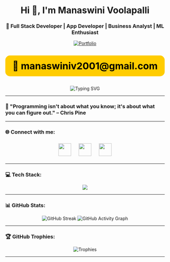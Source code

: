 <h1 align="center">Hi 👋, I'm Manaswini Voolapalli</h1>
<h3 align="center">🚀 Full Stack Developer | App Developer | Business Analyst | ML Enthusiast</h3>

<p align="center">
  <a href="https://frontend-react-rosy.vercel.app/" target="_blank">
    <img src="https://img.shields.io/badge/🚀 My Portfolio-%23F74C00.svg?style=for-the-badge&logo=react&logoColor=white" alt="Portfolio" />
  </a>
</p>

<p align="center" style="background-color: #ffcc00; padding: 15px; border-radius: 15px; font-size: 30px; font-weight: bold; color: #000;">
  📧 manaswiniv2001@gmail.com
</p>

<p align="center">
  <img src="https://readme-typing-svg.demolab.com?font=Fira+Code&weight=500&size=22&pause=1000&color=F74C00&center=true&vCenter=true&width=600&height=45&lines=Passionate+about+building+impactful+software;MERN+Stack+Developer;Exploring+DevOps+and+ML;Business+Analytics+MBA+Student" alt="Typing SVG" />
</p>

---

### 🌟 "Programming isn't about what you know; it's about what you can figure out." – Chris Pine

---

### 🌐 Connect with me:
<p align="center">
  <a href="https://www.linkedin.com/in/manaswini-voolapalli-994788201/" target="blank"><img src="https://skillicons.dev/icons?i=linkedin" width="40" style="margin: 10px;" /></a>
  <a href="https://twitter.com/@manaswini_2001" target="blank"><img src="https://skillicons.dev/icons?i=twitter" width="40" style="margin: 10px;" /></a>
  <a href="https://instagram.com/voolapallimanaswini" target="blank"><img src="https://skillicons.dev/icons?i=instagram" width="40" style="margin: 10px;" /></a>
</p>

---

### 💻 Tech Stack:
<p align="center">
  <img src="https://skillicons.dev/icons?i=html,css,sass,tailwind,js,ts,react,nextjs,redux,bootstrap,webpack,nodejs,express,mongodb,mysql,sqlite,python,django,flask,git,github,postman,figma,firebase,gcp,docker" />
</p>

---

### 📊 GitHub Stats:
<p align="center">
  <!-- <img src="https://github-readme-stats.vercel.app/api?username=Manaswini123456&show_icons=true&theme=tokyonight&hide_border=true&count_private=true&include_all_commits=true" alt="GitHub Stats" /> -->
  <img src="https://github-readme-streak-stats.herokuapp.com/?user=Manaswini123456&theme=tokyonight&hide_border=true" alt="GitHub Streak" />
  <img src="https://github-readme-activity-graph.vercel.app/graph?username=Manaswini123456&theme=tokyo-night&hide_border=true" alt="GitHub Activity Graph" />
</p>

---

### 🏆 GitHub Trophies:
<p align="center">
  <img src="https://github-profile-trophy.vercel.app/?username=manaswini123456&theme=dracula&margin-w=15&no-bg=true&no-frame=true" alt="Trophies" />
</p>

---
